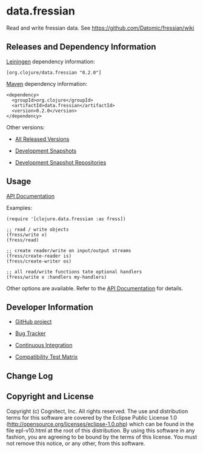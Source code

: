 data.fressian
========================================

Read and write fressian data. See https://github.com/Datomic/fressian/wiki

Releases and Dependency Information
----------------------------------------

[Leiningen](https://github.com/technomancy/leiningen) dependency information:

    [org.clojure/data.fressian "0.2.0"]

[Maven](http://maven.apache.org/) dependency information:

    <dependency>
      <groupId>org.clojure</groupId>
      <artifactId>data.fressian</artifactId>
      <version>0.2.0</version>
    </dependency>

Other versions:

* [All Released Versions](http://search.maven.org/#search%7Cgav%7C1%7Cg%3A%22org.clojure%22%20AND%20a%3A%22data.fressian%22)

* [Development Snapshots](https://oss.sonatype.org/index.html#nexus-search;gav~org.clojure~data.fressian~~~)

* [Development Snapshot Repositories](http://dev.clojure.org/display/doc/Maven+Settings+and+Repositories)



Usage
----------------------------------------

[API Documentation](http://clojure.github.com/data.fressian/)

Examples:

    (require '[clojure.data.fressian :as fress])

    ;; read / write objects
    (fress/write x)
    (fress/read)

    ;; create reader/write on input/output streams
    (fress/create-reader is)
    (fress/create-writer os)

    ;; all read/write functions tate optional handlers
    (fress/write x :handlers my-handlers)

Other options are available. Refer to the [API Documentation](http://clojure.github.com/data.fressian/) for details.


Developer Information
----------------------------------------

* [GitHub project](https://github.com/clojure/data.fressian)

* [Bug Tracker](http://dev.clojure.org/jira/browse/DFRESS)

* [Continuous Integration](http://build.clojure.org/job/data.fressian/)

* [Compatibility Test Matrix](http://build.clojure.org/job/data.fressian-test-matrix/)



Change Log
----------------------------------------


Copyright and License
----------------------------------------

Copyright (c) Cognitect, Inc. All rights reserved.  The use and
distribution terms for this software are covered by the Eclipse Public
License 1.0 (http://opensource.org/licenses/eclipse-1.0.php) which can
be found in the file epl-v10.html at the root of this distribution.
By using this software in any fashion, you are agreeing to be bound by
the terms of this license.  You must not remove this notice, or any
other, from this software.
